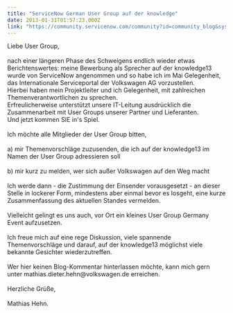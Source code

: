 ```yaml
---
title: "ServiceNow German User Group auf der knowledge"
date: 2013-01-31T01:57:23.000Z
link: "https://community.servicenow.com/community?id=community_blog&sys_id=2d7dee29dbd0dbc01dcaf3231f9619ae"
---
```

<p>Liebe User Group,<br /><br />nach einer längeren Phase des Schweigens endlich wieder etwas Berichtenswertes: meine Bewerbung als Sprecher auf der knowledge13 wurde von ServiceNow angenommen und so habe ich im Mai Gelegenheit, das Internationale Serviceportal der Volkswagen AG vorzustellen.<br />Hierbei haben mein Projektleiter und ich Gelegenheit, mit zahlreichen Themenverantwortlichen zu sprechen.<br />Erfreulicherweise unterstützt unsere IT-Leitung ausdrücklich die Zusammenarbeit mit User Groups unserer Partner und Lieferanten. <br />Und jetzt kommen SIE in's Spiel.<br /><br />Ich möchte alle Mitglieder der User Group bitten,<br /><br />a) mir Themenvorschläge zuzusenden, die ich auf der knowledge13 im Namen der User Group adressieren soll<br /><br />b) mir kurz zu melden, wer sich außer Volkswagen auf den Weg macht<br /><br />Ich werde dann - die Zustimmung der Einsender vorausgesetzt - an dieser Stelle in lockerer Form, mindestens aber einmal bevor es losgeht, eine kurze Zusammenfassung des aktuellen Standes vermelden.<br /><br />Vielleicht gelingt es uns auch, vor Ort ein kleines User Group Germany Event aufzusetzen. <br /><br />Ich freue mich auf eine rege Diskussion, viele spannende Themenvorschläge und darauf, auf der knowledge13 möglichst viele bekannte Gesichter wiederzutreffen.<br /><br />Wer hier keinen Blog-Kommentar hinterlassen möchte, kann mich gern unter mathias.dieter.hehn@volkswagen.de erreichen.<br /><br />Herzliche Grüße,<br /><br /> Mathias Hehn.</p>